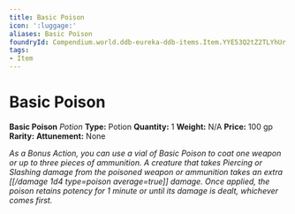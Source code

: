 ```yaml
---
title: Basic Poison
icon: ':luggage:'
aliases: Basic Poison
foundryId: Compendium.world.ddb-eureka-ddb-items.Item.YYE53Q2tZ2TLYhUr
tags:
- Item
---
```


# Basic Poison

**Basic Poison**
_Potion_
**Type:** Potion
**Quantity:** 1
**Weight:** N/A
**Price:** 100 gp
**Rarity:** 
**Attunement:** None

*As a Bonus Action, you can use a vial of Basic Poison to coat one weapon or up to three pieces of ammunition. A creature that takes Piercing or Slashing damage from the poisoned weapon or ammunition takes an extra  [[/damage 1d4 type=poison average=true]] damage. Once applied, the poison retains potency for 1 minute or until its damage is dealt, whichever comes first.*